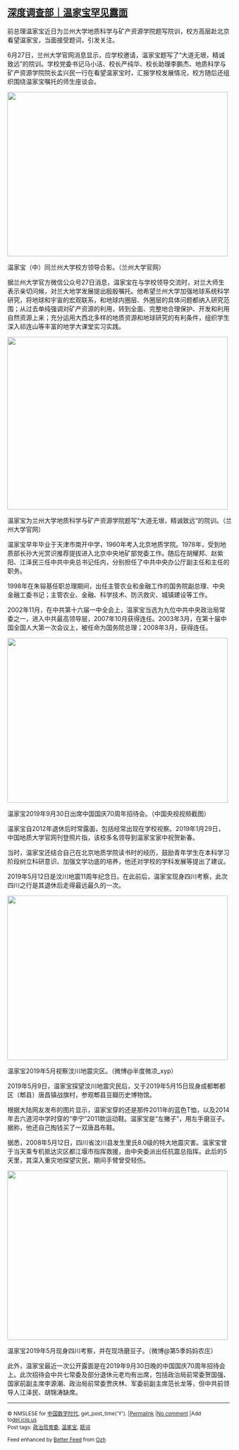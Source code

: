 <!--1593414008000-->
[深度调查部｜温家宝罕见露面](https://chinadigitaltimes.net/chinese/2020/06/%e6%b7%b1%e5%ba%a6%e8%b0%83%e6%9f%a5%e9%83%a8%ef%bd%9c%e6%b8%a9%e5%ae%b6%e5%ae%9d%e7%bd%95%e8%a7%81%e9%9c%b2%e9%9d%a2/)
------

<p>前总理温家宝近日为兰州大学地质科学与矿产资源学院题写院训，校方高层赴北京看望温家宝，当面接受题词，引发关注。</p><p>6月27日，兰州大学官网消息显示，应学校邀请，温家宝题写了“大道无垠，精诚致远”的院训。学校党委书记马小洁、校长严纯华、校长助理李鹏杰、地质科学与矿产资源学院院长孟兴民一行在看望温家宝时，汇报学校发展情况，校方随后还组织围绕温家宝嘱托的师生座谈会。</p><div id="attachment_648633" style="width: 510px" class="wp-caption aligncenter"><img aria-describedby="caption-attachment-648633" class="wp-image-648633" src="https://chinadigitaltimes.net/chinese/files/2020/06/温家宝.png" alt="" width="500" height="372" srcset="https://chinadigitaltimes.net/chinese/files/2020/06/温家宝.png 640w, https://chinadigitaltimes.net/chinese/files/2020/06/温家宝-300x223.png 300w" sizes="(max-width: 500px) 100vw, 500px" /><p id="caption-attachment-648633" class="wp-caption-text">温家宝（中）同兰州大学校方领导合影。（兰州大学官网）</p></div><p>据兰州大学官方微信公众号27日消息，温家宝在与学校领导交流时，对兰大师生表示亲切问候，对兰大地学发展提出殷殷嘱托。他希望兰州大学加强地球系统科学研究，将地球和宇宙的宏观联系，和地球内圈层、外圈层的具体问题都纳入研究范围；从过去单纯强调对矿产资源的利用，转到全面、完整地合理保护、开发和利用自然资源上来；充分运用大西北多样的地质资源和地球研究的有利条件，组织学生深入祁连山等丰富的地学大课堂实习实践。</p><div id="attachment_648634" style="width: 510px" class="wp-caption aligncenter"><img aria-describedby="caption-attachment-648634" class="wp-image-648634" src="https://chinadigitaltimes.net/chinese/files/2020/06/温家宝2.png" alt="" width="500" height="391" srcset="https://chinadigitaltimes.net/chinese/files/2020/06/温家宝2.png 668w, https://chinadigitaltimes.net/chinese/files/2020/06/温家宝2-300x235.png 300w" sizes="(max-width: 500px) 100vw, 500px" /><p id="caption-attachment-648634" class="wp-caption-text">温家宝为兰州大学地质科学与矿产资源学院题写“大道无垠，精诚致远”的院训。（兰州大学官网）</p></div><p>温家宝早年毕业于天津市南开中学，1960年考入北京地质学院。1978年，受到地质部长孙大光赏识推荐提拔进入北京中央地矿部党委工作。随后在胡耀邦、赵紫阳、江泽民三任中共中央总书记任内，分别担任了中共中央办公厅副主任和主任的职务。</p><p>1998年在朱镕基任职总理期间，出任主管农业和金融工作的国务院副总理、中央金融工委书记；主管农业、金融、科学技术、防汛救灾、城镇建设等工作。</p><p>2002年11月，在中共第十六届一中全会上，温家宝当选为九位中共中央政治局常委之一，进入中共最高领导层，2007年10月获得连任。2003年3月，在第十届中国全国人大第一次会议上，被任命为国务院总理；2008年3月，获得连任。</p><div id="attachment_648635" style="width: 510px" class="wp-caption aligncenter"><img aria-describedby="caption-attachment-648635" class="wp-image-648635" src="https://chinadigitaltimes.net/chinese/files/2020/06/温家宝3-2.png" alt="" width="500" height="373" srcset="https://chinadigitaltimes.net/chinese/files/2020/06/温家宝3-2.png 633w, https://chinadigitaltimes.net/chinese/files/2020/06/温家宝3-2-300x224.png 300w" sizes="(max-width: 500px) 100vw, 500px" /><p id="caption-attachment-648635" class="wp-caption-text">温家宝2019年9月30日出席中国国庆70周年招待会。（中国央视视频截图）</p></div><p>温家宝自2012年退休后时常露面，包括经常出现在学校视察。2019年1月29日，中国地质大学官网刊登照片指，该校多名领导到温家宝家中祝贺新春。</p><p>当时，温家宝还结合自己在北京地质学院读书时的经历，鼓励青年学生在本科学习阶段树立科研意识、加强文学功底的培养，他还对学校的学科发展等提出了建议。</p><p>2019年5月12日是汶川地震11周年纪念日。在此前后，温家宝现身四川考察，此次四川之行是其退休后走得最远最久的一次。</p><div id="attachment_648636" style="width: 510px" class="wp-caption aligncenter"><img aria-describedby="caption-attachment-648636" class="wp-image-648636" src="https://chinadigitaltimes.net/chinese/files/2020/06/温家宝4-1.png" alt="" width="500" height="372" srcset="https://chinadigitaltimes.net/chinese/files/2020/06/温家宝4-1.png 640w, https://chinadigitaltimes.net/chinese/files/2020/06/温家宝4-1-300x223.png 300w" sizes="(max-width: 500px) 100vw, 500px" /><p id="caption-attachment-648636" class="wp-caption-text">温家宝2019年5月视察汶川地震灾区。（微博@半度微凉_xyp）</p></div><p>2019年5月9日，温家宝探望汶川地震灾民后，又于2019年5月15日现身成都郫都区（郫县）唐昌镇战旗村，参观郫县豆瓣历史博物馆。</p><p>根据大陆网友发布的图片显示，温家宝穿的还是那件2011年的蓝色T恤，以及2014年去六道河中学时穿的“李宁”2011款运动鞋。温家宝是“左撇子”，用左手磨豆子。据称，他还自己掏钱买了一双唐昌布鞋。</p><p>据悉，2008年5月12日，四川省汶川县发生里氏8.0级的特大地震灾害。温家宝曾于当天乘专机抵达灾区都江堰市指挥救援，由中央委派出任抗震总指挥。此后的5天里，其深入重灾地探望灾民，期间手臂曾受轻伤。</p><div id="attachment_648637" style="width: 510px" class="wp-caption aligncenter"><img aria-describedby="caption-attachment-648637" class="wp-image-648637" src="https://chinadigitaltimes.net/chinese/files/2020/06/温家宝5-1.png" alt="" width="500" height="383" srcset="https://chinadigitaltimes.net/chinese/files/2020/06/温家宝5-1.png 625w, https://chinadigitaltimes.net/chinese/files/2020/06/温家宝5-1-300x230.png 300w" sizes="(max-width: 500px) 100vw, 500px" /><p id="caption-attachment-648637" class="wp-caption-text">温家宝2019年5月现身四川考察，并在现场磨豆子。（微博@第5季妈妈农庄）</p></div><p>此外，温家宝最近一次公开露面是在2019年9月30日晚的中国国庆70周年招待会上。此次招待会中共七常委及部分退休元老均有出席，包括政治局前常委贺国强、国家前副主席李源潮、政治局前常委贾庆林、军委前副主席范长龙等，但中共前领导人江泽民、胡锦涛缺席。</p><hr /><p><small>&copy; NMSLESE for <a href="https://chinadigitaltimes.net/chinese">中国数字时代</a>, get_post_time('Y'). |<a href="https://chinadigitaltimes.net/chinese/2020/06/%e6%b7%b1%e5%ba%a6%e8%b0%83%e6%9f%a5%e9%83%a8%ef%bd%9c%e6%b8%a9%e5%ae%b6%e5%ae%9d%e7%bd%95%e8%a7%81%e9%9c%b2%e9%9d%a2/">Permalink</a> |<a href="https://chinadigitaltimes.net/chinese/2020/06/%e6%b7%b1%e5%ba%a6%e8%b0%83%e6%9f%a5%e9%83%a8%ef%bd%9c%e6%b8%a9%e5%ae%b6%e5%ae%9d%e7%bd%95%e8%a7%81%e9%9c%b2%e9%9d%a2/#comments">No comment</a> |Add to<a href="http://del.icio.us/post?url=https://chinadigitaltimes.net/chinese/2020/06/%e6%b7%b1%e5%ba%a6%e8%b0%83%e6%9f%a5%e9%83%a8%ef%bd%9c%e6%b8%a9%e5%ae%b6%e5%ae%9d%e7%bd%95%e8%a7%81%e9%9c%b2%e9%9d%a2/&amp;title=深度调查部｜温家宝罕见露面">del.icio.us</a><br/>Post tags: <a href="https://chinadigitaltimes.net/chinese/tag/%e6%94%bf%e6%b2%bb%e5%b1%80%e5%b8%b8%e5%a7%94/" rel="tag">政治局常委</a>, <a href="https://chinadigitaltimes.net/chinese/tag/%e6%b8%a9%e5%ae%b6%e5%ae%9d/" rel="tag">温家宝</a>, <a href="https://chinadigitaltimes.net/chinese/tag/%e9%a2%98%e8%af%8d/" rel="tag">题词</a><br/></small></p><p><small>Feed enhanced by <a href='http://planetozh.com/blog/my-projects/wordpress-plugin-better-feed-rss/'>Better Feed</a> from  <a href='http://planetozh.com/blog/'>Ozh</a></small></p>

